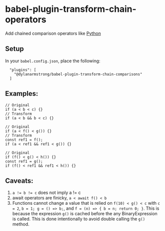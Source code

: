 # babel-plugin-transform-chain-operators

Add chained comparison operators like
[Python](https://docs.python.org/c/reference/expressions.html#comparisons)

## Setup

In your `babel.config.json`, place the following:

```
  "plugins": [
    "@dylanarmstrong/babel-plugin-transform-chain-comparisons"
  ]
```

## Examples:
```
// Original
if (a < b < c) {}
// Transform
if (a < b && b < c) {}

// Original
if (a < f() < g()) {}
// Transform
const ref1 = f();
if (a < ref1 && ref1 < g()) {}

// Original
if (f() < g() < h()) {}
const ref1 = g();
if (f() < ref1 && ref1 < h()) {}
```

## Caveats:
1. `a != b != c` does not imply a != c
2. await operators are finicky, `a < await f() < b`
3. Functions cannot change a value that is relied on `f(10) < g() < c`
   with `c = 2`, `b = 1; g = () => b;`, and `f = (n) => { b = n; return 0; }`.
   This is because the expression `g()` is cached before the any BinaryExpression
   is called. This is done intentionally to avoid double calling the `g()` method.
```
